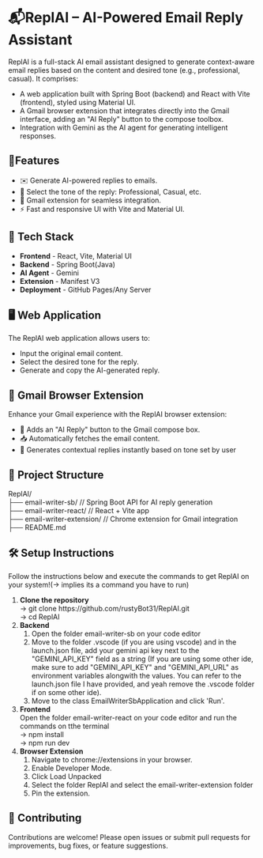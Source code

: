 # 📬ReplAI – AI-Powered Email Reply Assistant

ReplAI is a full-stack AI email assistant designed to generate context-aware email replies based on the content and desired tone (e.g., professional, casual). It comprises:
<ul>
 <li>A web application built with Spring Boot (backend) and React with Vite (frontend), styled using Material UI.</li>
 <li>A Gmail browser extension that integrates directly into the Gmail interface, adding an "AI Reply" button to the compose toolbox.</li>
 <li>Integration with Gemini as the AI agent for generating intelligent responses.</li>
</ul>

 <h2>🚀Features</h2>
 <ul>
 <li>✉️ Generate AI-powered replies to emails.</li>
 <li>🎯 Select the tone of the reply: Professional, Casual, etc.</li>
 <li>🧩 Gmail extension for seamless integration.</li>
 <li>⚡ Fast and responsive UI with Vite and Material UI.</li>
</ul>

<h2>🧠 Tech Stack</h2>
<ul>
 <li><b>Frontend</b>	- React, Vite, Material UI</li>
 <li><b>Backend</b>	- Spring Boot(Java)</li>
 <li><b>AI Agent</b>	- Gemini</li>
 <li><b>Extension</b>	- Manifest V3</li>
 <li><b>Deployment</b>	- GitHub Pages/Any Server</li>
</ul>

<h2>🖥️ Web Application</h2>
The ReplAI web application allows users to:
<ul>
<li>Input the original email content.</li>
<li>Select the desired tone for the reply.</li>
<li>Generate and copy the AI-generated reply.</li>
</ul>

<h2>📎 Gmail Browser Extension</h2>
Enhance your Gmail experience with the ReplAI browser extension:
<ul>
<li>🔘 Adds an "AI Reply" button to the Gmail compose box.</li>
<li>📥 Automatically fetches the email content.</li>
<li>🤖 Generates contextual replies instantly based on tone set by user</li>
</ul>

<h2>📂 Project Structure</h2>
ReplAI/<br>
├── email-writer-sb/      // Spring Boot API for AI reply generation <br>            
├── email-writer-react/       //  React + Vite app <br>            
├── email-writer-extension/         // Chrome extension for Gmail integration <br>          
├── README.md <br>

<h2>🛠️ Setup Instructions</h2>
<p>Follow the instructions below and execute the commands to get ReplAI on your system!(-> implies its a command you have to run)</p>
<ol>
<li><b>Clone the repository</b><br>
 -> git clone https://github.com/rustyBot31/ReplAI.git<br>
 -> cd ReplAI
</li>
<li><b>Backend</b><br>
<ol>
 <li>Open the folder email-writer-sb on your code editor</li>
<li>Move to the folder .vscode (if you are using vscode) and in the launch.json file, add your gemini api key next to the "GEMINI_API_KEY" field as a string
(If you are using some other ide, make sure to add "GEMINI_API_KEY" and "GEMINI_API_URL" as environment variables alongwith the values. You can refer to the launch.json file I have provided, and yeah remove the .vscode folder if on some other ide).</li>
<li>Move to the class EmailWriterSbApplication and click 'Run'. </li>
</ol>
</li>
<li><b>Frontend</b><br>
Open the folder email-writer-react on your code editor and run the commands on tthe terminal<br>
-> npm install<br>
-> npm run dev
</li>
<li><b>Browser Extension</b><br>
<ol>
 <li>Navigate to chrome://extensions in your browser.</li>
 <li>Enable Developer Mode.</li>
 <li>Click Load Unpacked</li>
 <li>Select the folder ReplAI and select the email-writer-extension folder</li>
 <li>Pin the extension.</li>
</ol>
</li>
</ol>

<h2>🙌 Contributing</h2>
Contributions are welcome! Please open issues or submit pull requests for improvements, bug fixes, or feature suggestions.

